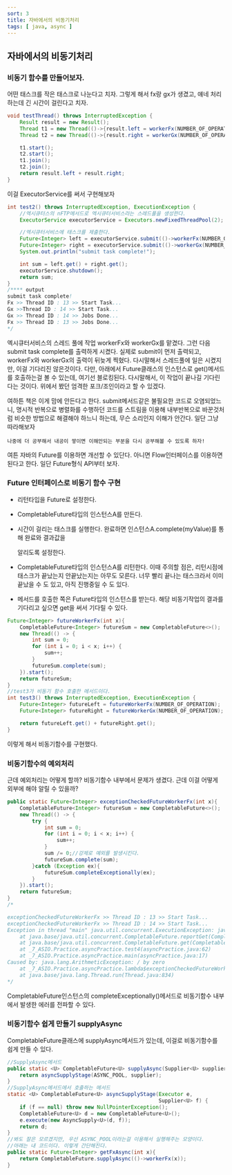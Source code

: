 ```yaml
---
sort: 3
title: 자바에서의 비동기처리
tags: [ java, async ]
---
```


## 자바에서의 비동기처리

### 비동기 함수를 만들어보자.

어떤 태스크를 작은 태스크로 나눈다고 치자. 그렇게 해서 fx랑 gx가 생겼고, 얘네 처리하는데 긴 시간이 걸린다고 치자.

```java
void testThread() throws InterruptedException {
    Result result = new Result();
    Thread t1 = new Thread(()->{result.left = workerFx(NUMBER_OF_OPERATION);});
    Thread t2 = new Thread(()->{result.right = workerGx(NUMBER_OF_OPERATION);});

    t1.start();
    t2.start();
    t1.join();
    t2.join();
    return result.left + result.right;
}
```

이걸 ExecutorService를 써서 구현해보자

```java
int test2() throws InterruptedException, ExecutionException {
    //엑시큐터스의 nFTP메서드로 엑시큐터서비스라는 스레드풀을 생성한다.
    ExecutorService executorService = Executors.newFixedThreadPool(2);

    //엑시큐터서비스에 태스크를 제출한다.
    Future<Integer> left = executorService.submit(()->workerFx(NUMBER_OF_OPERATION));
    Future<Integer> right = executorService.submit(()->workerGx(NUMBER_OF_OPERATION));
    System.out.println("submit task complete!");

    int sum = left.get() + right.get();
    executorService.shutdown();
    return sum;
}
/**** output
submit task complete!
Fx >> Thread ID : 13 >> Start Task... 
Gx >>Thread ID : 14 >> Start Task... 
Gx >> Thread ID : 14 >> Jobs Done... 
Fx >> Thread ID : 13 >> Jobs Done... 
*/
```

엑시큐터서비스의 스레드 풀에 작업 workerFx와 workerGx를 맡겼다. 그런 다음 submit task complete를 출력하게 시켰다. 실제로 submit이 먼저 출력되고, workerFx와 workerGx의 출력이 뒤늦게 찍혔다. 다시말해서 스레드풀에 일은 시켰지만, 이걸 기다리진 않은것이다. 다만, 아래에서 Future클래스의 인스턴스로 get()메서드를 호출하는걸 볼 수 있는데, 여기선 블로킹된다. 다시말해서, 이 작업이 끝나길 기다린다는 것이다. 위에서 봤던 엄격한 포크/조인이라고 할 수 있겠다.

여하튼 책은 이게 맘에 안든다고 한다. submit메서드같은 불필요한 코드로 오염되었느니, 명시적 반복으로 병렬화를 수행하던 코드를 스트림을 이용해 내부반복으로 바꾼것처럼 비슷한 방법으로 해결해야 하느니 하는데, 무슨 소리인지 이해가 안간다. 일단 그냥 따라해보자

```note
나중에 더 공부해서 내공이 쌓이면 이해안되는 부분을 다시 공부해볼 수 있도록 하자!
```

여튼 자바의 Future를 이용하면 개선할 수 있단다. 아니면 Flow인터페이스를 이용하면 된다고 한다. 일단 Future형식 API부터 보자.

### Future 인터페이스로 비동기 함수 구현

* 리턴타입을 Future로 설정한다.

* CompletableFuture타입의 인스턴스A를 만든다.

* 시간이 걸리는 태스크를 실행한다. 완료하면 인스턴스A.complete(myValue)를 통해 완료와 결과값을 

  알리도록 설정한다.

* CompletableFuture타입의 인스턴스A를 리턴한다. 이때 주의할 점은, 리턴시점에 태스크가 끝났는지 안끝났는지는 아무도 모른다. 너무 빨리 끝나는 태스크라서 이미 끝났을 수 도 있고, 아직 진행중일 수 도 있다. 

* 메서드를 호출한 쪽은 Future타입의 인스턴스를 받는다. 해당 비동기작업의 결과를 기다리고 싶으면 get을 써서 기다릴 수 있다.

```java
Future<Integer> futureWorkerFx(int x){
    CompletableFuture<Integer> futureSum = new CompletableFuture<>();
    new Thread(() -> {
        int sum = 0;
        for (int i = 0; i < x; i++) {
            sum++;
        }
        futureSum.complete(sum);
    }).start();
    return futureSum;
}
//test3가 비동기 함수 호출한 메서드이다.
int test3() throws InterruptedException, ExecutionException {
    Future<Integer> futureLeft = futureWorkerFx(NUMBER_OF_OPERATION);
    Future<Integer> futureRight = futureWorkerGx(NUMBER_OF_OPERATION);

    return futureLeft.get() + futureRight.get();
}
```

이렇게 해서 비동기함수를 구현했다.

### 비동기함수의 예외처리

근데 예외처리는 어떻게 할까? 비동기함수 내부에서 문제가 생겼다. 근데 이걸 어떻게 외부에 해야 알릴 수 있을까?

```java
public static Future<Integer> exceptionCheckedFutureWorkerFx(int x){
    CompletableFuture<Integer> futureSum = new CompletableFuture<>();
    new Thread(() -> {
        try {
            int sum = 0;
            for (int i = 0; i < x; i++) {
                sum++;
            }
            sum /= 0;//강제로 예외를 발생시킨다.
            futureSum.complete(sum);
        }catch (Exception ex){
            futureSum.completeExceptionally(ex);
        }
    }).start();
    return futureSum;
}
/*

exceptionCheckedFutureWorkerFx >> Thread ID : 13 >> Start Task... 
exceptionCheckedFutureWorkerFx >> Thread ID : 14 >> Start Task... 
Exception in thread "main" java.util.concurrent.ExecutionException: java.lang.ArithmeticException: / by zero
	at java.base/java.util.concurrent.CompletableFuture.reportGet(CompletableFuture.java:395)
	at java.base/java.util.concurrent.CompletableFuture.get(CompletableFuture.java:1999)
	at _7_ASIO.Practice.asyncPractice.test4(asyncPractice.java:62)
	at _7_ASIO.Practice.asyncPractice.main(asyncPractice.java:17)
Caused by: java.lang.ArithmeticException: / by zero
	at _7_ASIO.Practice.asyncPractice.lambda$exceptionCheckedFutureWorkerFx$5(asyncPractice.java:97)
	at java.base/java.lang.Thread.run(Thread.java:834)
*/
```

CompletableFuture인스턴스의 completeExceptionally()메서드로 비동기함수 내부에서 발생한 에러를 전파할 수 있다.

### 비동기함수 쉽게 만들기 supplyAsync

CompletableFuture클래스에 supplyAsync메서드가 있는데, 이걸로 비동기함수를 쉽게 만들 수 있다.

```java
//SupplyAsync메서드
public static <U> CompletableFuture<U> supplyAsync(Supplier<U> supplier) {
    return asyncSupplyStage(ASYNC_POOL, supplier);
}
//SupplyAsync메서드에서 호출하는 메서드
static <U> CompletableFuture<U> asyncSupplyStage(Executor e,
                                                 Supplier<U> f) {
    if (f == null) throw new NullPointerException();
    CompletableFuture<U> d = new CompletableFuture<U>();
    e.execute(new AsyncSupply<U>(d, f));
    return d;
}
//봐도 잘은 모르겠지만, 우선 ASYNC_POOL이라는걸 이용해서 실행해주는 모양이다.
//아래는 내 코드이다. 이렇게 간단해진다.
public static Future<Integer> getFxAsync(int x){
    return CompletableFuture.supplyAsync(()->workerFx(x));
}
```

